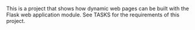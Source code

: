 This is a project that shows how dynamic web pages can be built with the Flask web application module. See TASKS for the requirements of this project.
